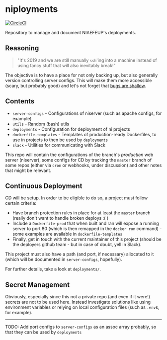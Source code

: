 # niployments
[![CircleCI](https://circleci.com/gh/NIAEFEUP/niployments/tree/master.svg?style=svg)](https://circleci.com/gh/NIAEFEUP/niployments/tree/master)

Repository to manage and document NIAEFEUP's deployments.

## Reasoning

> "It's 2019 and we are still manually `ssh`'ing into a machine instead of using fancy stuff that will also inevitably break!"

The objective is to have a place for not only backing up, but also generally version controlling server configs.
This will make them more accessible (scary, but probably good) and let's not forget that [bugs are shallow](https://en.wikipedia.org/wiki/Linus%27s_Law).

## Contents

- `server-configs` - Configurations of niserver (such as apache configs, for example)
- `utils` - Random (bash) utils
- `deployments` - Configuration for deployment of ni projects
- `dockerfile-templates` - Templates of production-ready Dockerfiles, to use in projects to then be used by `deployments`
- `slack` - Utilities for communicating with Slack

This repo will contain the configurations of the branch's _production_ web server (niserver), some configs for CD by tracking the `master` branch of some repos (either via `cron` or webhooks, under discussion) and other notes that might be relevant.

## Continuous Deployment

CD will be setup. In order to be eligible to do so, a project must follow certain criteria:
- Have branch protection rules in place for at least the `master` branch (really don't want to handle broken deploys :( )
- Include a `Dockerfile-prod` that when built and ran will expose a running server to port 80 (which is then remapped in the `docker run` command) - some examples are available in `dockerfile-templates`
- Finally, get in touch with the current maintainer of this project (should be the deployers github team - but in case of doubt, yell in Slack).

This project must also have a path (and port, if necessary) allocated to it (which will be documented in `server-configs`, hopefully).

For further details, take a look at `deployments/`.


## Secret Management

Obviously, especially since this not a private repo (and even if it were!) secrets are not to be used here. Instead investigate solutions like using environment variables or relying on local configuration files (such as `.env`s, for example).


---
TODO: Add port configs to `server-configs` as an assoc array probably, so that they can be used by `deployments`
